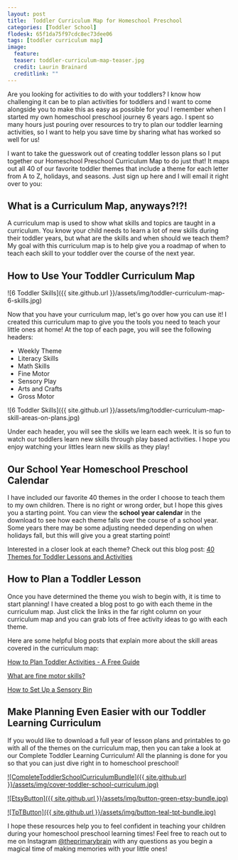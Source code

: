 ```yaml
---
layout: post
title:  Toddler Curriculum Map for Homeschool Preschool
categories: [Toddler School]
flodesk: 65f1da75f97cdc8ec73dee06
tags: [toddler curriculum map]
image:
  feature: 
  teaser: toddler-curriculum-map-teaser.jpg
  credit: Laurin Brainard
  creditlink: ""
---
```

Are you looking for activities to do with your toddlers? I know how challenging it can be to plan activities for toddlers and I want to come alongside you to make this as easy as possible for you! I remember when I started my own homeschool preschool journey 6 years ago. I spent so many hours just pouring over resources to try to plan our toddler learning activities, so I want to help you save time by sharing what has worked so well for us!

I want to take the guesswork out of creating toddler lesson plans so I put together our Homeschool Preschool Curriculum Map to do just that! It maps out all 40 of our favorite toddler themes that include a theme for each letter from A to Z, holidays, and seasons. Just sign up here and I will email it right over to you:

<div id="fd-form-65f1da75f97cdc8ec73dee06"></div>
<script>
  window.fd('form', {
    formId: '65f1da75f97cdc8ec73dee06',
    containerEl: '#fd-form-65f1da75f97cdc8ec73dee06'
  });
</script>

## What is a Curriculum Map, anyways?!?!

A curriculum map is used to show what skills and topics are taught in a curriculum. You know your child needs to learn a lot of new skills during their toddler years, but what are the skills and when should we teach them? My goal with this curriculum map is to help give you a roadmap of when to teach each skill to your toddler over the course of the next year. 

## How to Use Your Toddler Curriculum Map

![6 Toddler Skills]({{ site.github.url }}/assets/img/toddler-curriculum-map-6-skills.jpg)

Now that you have your curriculum map, let's go over how you can use it! I created this curriculum map to give you the tools you need to teach your little ones at home! At the top of each page, you will see the following headers:
- Weekly Theme
- Literacy Skills
- Math Skills
- Fine Motor
- Sensory Play
- Arts and Crafts
- Gross Motor

![6 Toddler Skills]({{ site.github.url }}/assets/img/toddler-curriculum-map-skill-areas-on-plans.jpg)

Under each header, you will see the skills we learn each week. It is so fun to watch our toddlers learn new skills through play based activities. I hope you enjoy watching your littles learn new skills as they play!

## Our School Year Homeschool Preschool Calendar

I have included our favorite 40 themes in the order I choose to teach them to my own children. There is no right or wrong order, but I hope this gives you a starting point. You can view the **school year calendar** in the download to see how each theme falls over the course of a school year. Some years there may be some adjusting needed depending on when holidays fall, but this will give you a great starting point! 

Interested in a closer look at each theme? Check out this blog post: [40 Themes for Toddler Lessons and Activities]()

## How to Plan a Toddler Lesson

Once you have determined the theme you wish to begin with, it is time to start planning! I have created a blog post to go with each theme in the curriculum map. Just click the links in the far right column on your curriculum map and you can grab lots of free activity ideas to go with each theme. 

Here are some helpful blog posts that explain more about the skill areas covered in the curriculum map:

[How to Plan Toddler Activities - A Free Guide](https://theprimarybrain.com/toddler%20school/2023/10/24/Toddler-Activities-Planning-Guide/)

[What are fine motor skills?](https://theprimarybrain.com/fine%20motor%20skills/2024/01/25/What-Are-Fine-Motor-Skills/)

[How to Set Up a Sensory Bin](https://theprimarybrain.com/preschool/2023/03/31/Setting-Up-A-Sensory-Bin/)

## Make Planning Even Easier with our Toddler Learning Curriculum

If you would like to download a full year of lesson plans and printables to go with all of the themes on the curriculum map, then you can take a look at our Complete Toddler Learning Curriculum! All the planning is done for you so that you can just dive right in to homeschool preschool! 

[![CompleteToddlerSchoolCurriculumBundle]({{ site.github.url }}/assets/img/cover-toddler-school-curriculum.jpg)](https://www.teacherspayteachers.com/Product/The-Complete-Toddler-Learning-Curriculum-Preschool-Activities-Lesson-Plans-9277137?utm_source=PB%20Blog&utm_campaign=Curriculum%20Map%20Blog%2020240313%20to%20Complete%20Toddler%20Bundle)

[![EtsyButton]({{ site.github.url }}/assets/img/button-green-etsy-bundle.jpg)](https://theprimarybrain.etsy.com/listing/1575955240)

[![TpTButton]({{ site.github.url }}/assets/img/button-teal-tpt-bundle.jpg)](https://www.teacherspayteachers.com/Product/The-Complete-Toddler-Learning-Curriculum-Preschool-Activities-Lesson-Plans-9277137?utm_source=PB%20Blog&utm_campaign=Curriculum%20Map%20Blog%2020240313%20to%20Complete%20Toddler%20Bundle)

I hope these resources help you to feel confident in teaching your children during your homeschool preschool learning times! Feel free to reach out to me on Instagram [@theprimarybrain](https://www.instagram.com/theprimarybrain/) with any questions as you begin a magical time of making memories with your little ones!